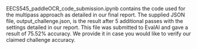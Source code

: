 EECS545_paddleOCR_code_submission.ipynb contains the code used for the multipass approach as detailed in our final report. The supplied JSON file, output_challenge.json, is the result after 5 additional passes with the settings detailed in our report. This file was submitted to EvalAI and gave a result of 75.52% accuracy. We provide it in case you would like to verify our claimed challenge accuracy.
